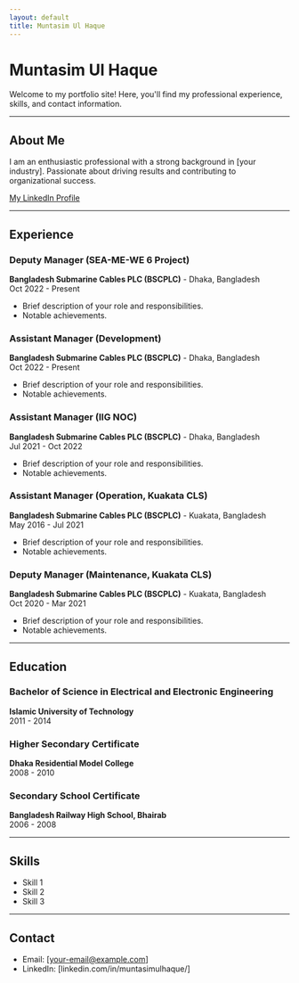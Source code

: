 ```yaml
---
layout: default
title: Muntasim Ul Haque
---
```


# Muntasim Ul Haque

Welcome to my portfolio site! Here, you'll find my professional experience, skills, and contact information.

---

## About Me

I am an enthusiastic professional with a strong background in [your industry]. Passionate about driving results and contributing to organizational success. 

[My LinkedIn Profile](https://www.linkedin.com/in/muntasimulhaque/)

---

## Experience

### Deputy Manager (SEA-ME-WE 6 Project)
**Bangladesh Submarine Cables PLC (BSCPLC)** - Dhaka, Bangladesh  
Oct 2022 - Present

- Brief description of your role and responsibilities.
- Notable achievements.

### Assistant Manager (Development)
**Bangladesh Submarine Cables PLC (BSCPLC)** - Dhaka, Bangladesh  
Oct 2022 - Present

- Brief description of your role and responsibilities.
- Notable achievements.

### Assistant Manager (IIG NOC)
**Bangladesh Submarine Cables PLC (BSCPLC)** - Dhaka, Bangladesh  
Jul 2021 - Oct 2022

- Brief description of your role and responsibilities.
- Notable achievements.

### Assistant Manager (Operation, Kuakata CLS)
**Bangladesh Submarine Cables PLC (BSCPLC)** - Kuakata, Bangladesh  
May 2016 - Jul 2021

- Brief description of your role and responsibilities.
- Notable achievements.

### Deputy Manager (Maintenance, Kuakata CLS)
**Bangladesh Submarine Cables PLC (BSCPLC)** - Kuakata, Bangladesh  
Oct 2020 - Mar 2021

- Brief description of your role and responsibilities.
- Notable achievements.

---

## Education

### Bachelor of Science in Electrical and Electronic Engineering
**Islamic University of Technology**   
2011 - 2014

### Higher Secondary Certificate
**Dhaka Residential Model College**   
2008 - 2010

### Secondary School Certificate
**Bangladesh Railway High School, Bhairab**   
2006 - 2008

---

## Skills

- Skill 1
- Skill 2
- Skill 3

---

## Contact

- Email: [your-email@example.com]
- LinkedIn: [linkedin.com/in/muntasimulhaque/]

